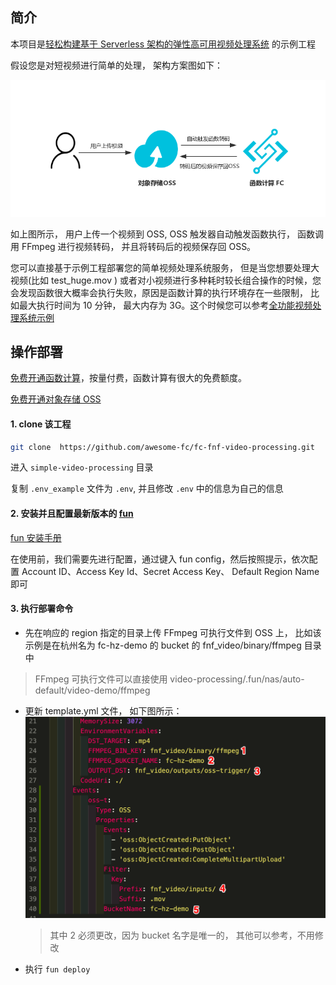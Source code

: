 ## 简介

本项目是[轻松构建基于 Serverless 架构的弹性高可用视频处理系统](https://yq.aliyun.com/articles/727684) 的示例工程

假设您是对短视频进行简单的处理， 架构方案图如下：

![image](main.png)

如上图所示， 用户上传一个视频到 OSS, OSS 触发器自动触发函数执行， 函数调用 FFmpeg 进行视频转码， 并且将转码后的视频保存回 OSS。

您可以直接基于示例工程部署您的简单视频处理系统服务， 但是当您想要处理大视频(比如 test_huge.mov ) 或者对小视频进行多种耗时较长组合操作的时候，您会发现函数很大概率会执行失败，原因是函数计算的执行环境存在一些限制， 比如最大执行时间为 10 分钟， 最大内存为 3G。这个时候您可以参考[全功能视频处理系统示例](https://github.com/awesome-fc/fc-fnf-video-processing/tree/master/video-processing)

## 操作部署

[免费开通函数计算](https://statistics.functioncompute.com/?title=ServerlessVideo&theme=ServerlessVideo&author=rsong&src=article&url=http://fc.console.aliyun.com)，按量付费，函数计算有很大的免费额度。

[免费开通对象存储 OSS](oss.console.aliyun.com/)

#### 1. clone 该工程

```bash
git clone  https://github.com/awesome-fc/fc-fnf-video-processing.git
```

进入 `simple-video-processing` 目录

复制 `.env_example` 文件为 `.env`, 并且修改 `.env` 中的信息为自己的信息

#### 2. 安装并且配置最新版本的 [fun](https://help.aliyun.com/document_detail/64204.html)

[fun 安装手册](https://github.com/alibaba/funcraft/blob/master/docs/usage/installation-zh.md)

在使用前，我们需要先进行配置，通过键入 fun config，然后按照提示，依次配置 Account ID、Access Key Id、Secret Access Key、 Default Region Name 即可

#### 3. 执行部署命令

- 先在响应的 region 指定的目录上传 FFmpeg 可执行文件到 OSS 上， 比如该示例是在杭州名为 fc-hz-demo 的 bucket 的 fnf_video/binary/ffmpeg 目录中

> FFmpeg 可执行文件可以直接使用 video-processing/.fun/nas/auto-default/video-demo/ffmpeg

- 更新 template.yml 文件， 如下图所示：
    ![image](diy.png)
    > 其中 2 必须更改，因为 bucket 名字是唯一的， 其他可以参考，不用修改

- 执行 `fun deploy`